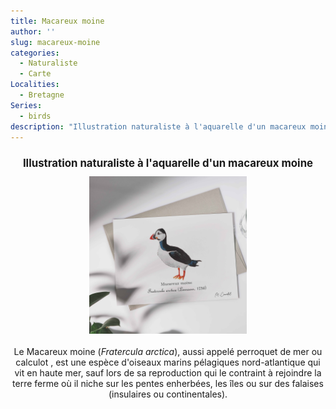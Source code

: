 ```yaml
---
title: Macareux moine
author: ''
slug: macareux-moine
categories:
  - Naturaliste
  - Carte
Localities:
  - Bretagne
Series: 
  - birds
description: "Illustration naturaliste à l'aquarelle d'un macareux moine"
---
```

<center>
<h1 style="font-size: 120%">Illustration naturaliste à l'aquarelle d'un macareux moine</h1>
<img alt="[Aquarelle d'un Macareux moine]" src="fratercula-featured-image.jpg" width=50%> 
<br>
<br>
Le Macareux moine (<i>Fratercula arctica</i>), aussi appelé perroquet de mer ou calculot , est une espèce d'oiseaux marins pélagiques nord-atlantique qui vit en haute mer, sauf lors de sa reproduction qui le contraint à rejoindre la terre ferme où il niche sur les pentes enherbées, les îles ou sur des falaises (insulaires ou continentales).
</center>